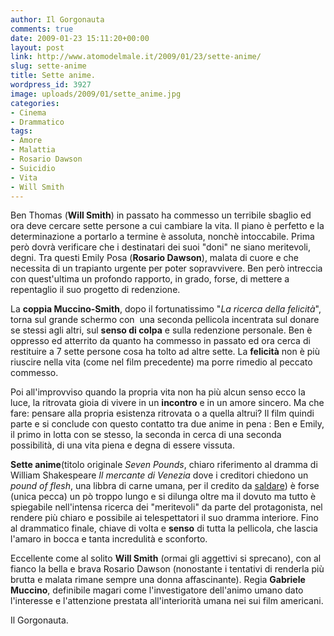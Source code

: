 ```yaml
---
author: Il Gorgonauta
comments: true
date: 2009-01-23 15:11:20+00:00
layout: post
link: http://www.atomodelmale.it/2009/01/23/sette-anime/
slug: sette-anime
title: Sette anime.
wordpress_id: 3927
image: uploads/2009/01/sette_anime.jpg
categories:
- Cinema
- Drammatico
tags:
- Amore
- Malattia
- Rosario Dawson
- Suicidio
- Vita
- Will Smith
---
```


Ben Thomas (**Will Smith**) in passato ha commesso un terribile sbaglio ed ora deve cercare sette persone a cui cambiare la vita. Il piano è perfetto e la determinazione a portarlo a termine è assoluta, nonchè intoccabile. Prima però dovrà verificare che i destinatari dei suoi "doni" ne siano meritevoli, degni. Tra questi Emily Posa (**Rosario Dawson**), malata di cuore e che necessita di un trapianto urgente per poter sopravvivere. Ben però intreccia con quest'ultima un profondo rapporto, in grado, forse, di mettere a repentaglio il suo progetto di redenzione.

La **coppia Muccino-Smith**, dopo il fortunatissimo "_La ricerca della felicità_",  torna sul grande schermo con  una seconda pellicola incentrata sul donare se stessi agli altri, sul **senso di colpa** e sulla redenzione personale. Ben è oppresso ed atterrito da quanto ha commesso in passato ed ora cerca di restituire a 7 sette persone cosa ha tolto ad altre sette. La **felicità** non è più riuscire nella vita (come nel film precedente) ma porre rimedio al peccato commesso.

Poi all'improvviso quando la propria vita non ha più alcun senso ecco la luce, la ritrovata gioia di vivere in un **incontro** e in un amore sincero. Ma che fare: pensare alla propria esistenza ritrovata o a quella altrui? Il film quindi parte e si conclude con questo contatto tra due anime in pena : Ben e Emily, il primo in lotta con se stesso, la seconda in cerca di una seconda possibilità, di una vita piena e degna di essere vissuta.

**Sette anime**(titolo originale _Seven Pounds_, chiaro riferimento al dramma di William Shakespeare _Il mercante di Venezia_ dove i creditori chiedono un _pound of flesh_, una libbra di carne umana, per il credito da [saldare](http://it.wikipedia.org/wiki/Sette_anime)) è forse (unica pecca) un pò troppo lungo e si dilunga oltre ma il dovuto ma tutto è spiegabile nell'intensa ricerca dei "meritevoli" da parte del protagonista, nel rendere più chiaro e possibile ai telespettatori il suo dramma interiore. Fino al drammatico finale, chiave di volta e **senso** di tutta la pellicola, che lascia l'amaro in bocca e tanta incredulità e sconforto.

Eccellente come al solito **Will Smith** (ormai gli aggettivi si sprecano), con al fianco la bella e brava Rosario Dawson (nonostante i tentativi di renderla più brutta e malata rimane sempre una donna affascinante). Regia **Gabriele Muccino**, definibile magari come l'investigatore dell'animo umano dato l'interesse e l'attenzione prestata all'interiorità umana nei sui film americani.

Il Gorgonauta.
